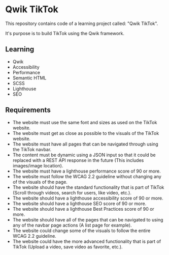 # Qwik TikTok

This repository contains code of a learning project called: "Qwik TikTok".

It's purpose is to build TikTok using the Qwik framework.

## Learning

- Qwik
- Accessibility
- Performance
- Semantic HTML
- SCSS
- Lighthouse
- SEO

## Requirements

- The website must use the same font and sizes as used on the TikTok website.
- The website must get as close as possible to the visuals of the TikTok website.
- The website must have all pages that can be navigated through using the TikTok navbar.
- The content must be dynamic using a JSON input so that it could be replaced with a REST API response in the future (This includes images/image location).
- The website must have a lighthouse performance score of 90 or more.
- The website must follow the WCAG 2.2 guideline without changing any of the visuals of the page.
- The website should have the standard functionality that is part of TikTok (Scroll through videos, search for users, like video, etc.).
- The website should have a lighthouse accessibility score of 90 or more.
- The website should have a lighthouse SEO score of 90 or more.
- The website should have a lighthouse Best Practices score of 90 or more.
- The website should have all of the pages that can be navigated to using any of the navbar page actions (A list page for example).
- The website could change some of the visuals to follow the entire WCAG 2.2 guideline.
- The website could have the more advanced functionality that is part of TikTok (Upload a video, save video as favorite, etc.).
